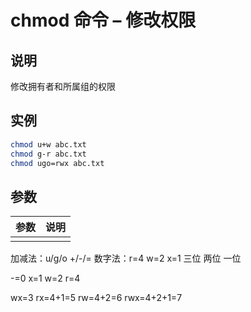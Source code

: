 # chmod 命令 – 修改权限

## 说明

修改拥有者和所属组的权限

## 实例

```bash
chmod u+w abc.txt
chmod g-r abc.txt
chmod ugo=rwx abc.txt

```

## 参数

| 参数 | 说明 |
|------|------|
|      |      |
加减法：u/g/o +/-/=
数字法：r=4 w=2 x=1 三位 两位 一位

-=0
x=1
w=2
r=4

wx=3
rx=4+1=5
rw=4+2=6
rwx=4+2+1=7
